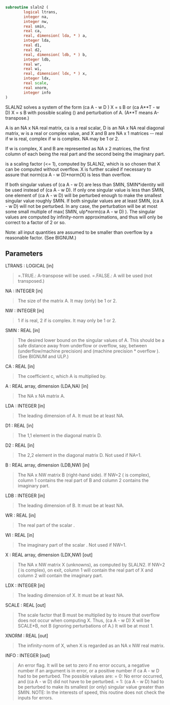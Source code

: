 ```fortran
subroutine slaln2 (
        logical ltrans,
        integer na,
        integer nw,
        real smin,
        real ca,
        real, dimension( lda, * ) a,
        integer lda,
        real d1,
        real d2,
        real, dimension( ldb, * ) b,
        integer ldb,
        real wr,
        real wi,
        real, dimension( ldx, * ) x,
        integer ldx,
        real scale,
        real xnorm,
        integer info
)
```

SLALN2 solves a system of the form  (ca A - w D ) X = s B
or (ca A\*\*T - w D) X = s B   with possible scaling () and
perturbation of A.  (A\*\*T means A-transpose.)

A is an NA x NA real matrix, ca is a real scalar, D is an NA x NA
real diagonal matrix, w is a real or complex value, and X and B are
NA x 1 matrices -- real if w is real, complex if w is complex.  NA
may be 1 or 2.

If w is complex, X and B are represented as NA x 2 matrices,
the first column of each being the real part and the second
being the imaginary part.

is a scaling factor (<= 1), computed by SLALN2, which is
so chosen that X can be computed without overflow.  X is further
scaled if necessary to assure that norm(ca A - w D)\*norm(X) is less
than overflow.

If both singular values of (ca A - w D) are less than SMIN,
SMIN\*identity will be used instead of (ca A - w D).  If only one
singular value is less than SMIN, one element of (ca A - w D) will be
perturbed enough to make the smallest singular value roughly SMIN.
If both singular values are at least SMIN, (ca A - w D) will not be
perturbed.  In any case, the perturbation will be at most some small
multiple of max( SMIN, ulp\*norm(ca A - w D) ).  The singular values
are computed by infinity-norm approximations, and thus will only be
correct to a factor of 2 or so.

Note: all input quantities are assumed to be smaller than overflow
by a reasonable factor.  (See BIGNUM.)

## Parameters
LTRANS : LOGICAL [in]
> =.TRUE.:  A-transpose will be used.
> =.FALSE.: A will be used (not transposed.)

NA : INTEGER [in]
> The size of the matrix A.  It may (only) be 1 or 2.

NW : INTEGER [in]
> 1 if  is real, 2 if  is complex.  It may only be 1
> or 2.

SMIN : REAL [in]
> The desired lower bound on the singular values of A.  This
> should be a safe distance away from underflow or overflow,
> say, between (underflow/machine precision) and  (machine
> precision \* overflow ).  (See BIGNUM and ULP.)

CA : REAL [in]
> The coefficient c, which A is multiplied by.

A : REAL array, dimension (LDA,NA) [in]
> The NA x NA matrix A.

LDA : INTEGER [in]
> The leading dimension of A.  It must be at least NA.

D1 : REAL [in]
> The 1,1 element in the diagonal matrix D.

D2 : REAL [in]
> The 2,2 element in the diagonal matrix D.  Not used if NA=1.

B : REAL array, dimension (LDB,NW) [in]
> The NA x NW matrix B (right-hand side).  If NW=2 ( is
> complex), column 1 contains the real part of B and column 2
> contains the imaginary part.

LDB : INTEGER [in]
> The leading dimension of B.  It must be at least NA.

WR : REAL [in]
> The real part of the scalar .

WI : REAL [in]
> The imaginary part of the scalar .  Not used if NW=1.

X : REAL array, dimension (LDX,NW) [out]
> The NA x NW matrix X (unknowns), as computed by SLALN2.
> If NW=2 ( is complex), on exit, column 1 will contain
> the real part of X and column 2 will contain the imaginary
> part.

LDX : INTEGER [in]
> The leading dimension of X.  It must be at least NA.

SCALE : REAL [out]
> The scale factor that B must be multiplied by to insure
> that overflow does not occur when computing X.  Thus,
> (ca A - w D) X  will be SCALE\*B, not B (ignoring
> perturbations of A.)  It will be at most 1.

XNORM : REAL [out]
> The infinity-norm of X, when X is regarded as an NA x NW
> real matrix.

INFO : INTEGER [out]
> An error flag.  It will be set to zero if no error occurs,
> a negative number if an argument is in error, or a positive
> number if  ca A - w D  had to be perturbed.
> The possible values are:
> = 0: No error occurred, and (ca A - w D) did not have to be
> perturbed.
> = 1: (ca A - w D) had to be perturbed to make its smallest
> (or only) singular value greater than SMIN.
> NOTE: In the interests of speed, this routine does not
> check the inputs for errors.
